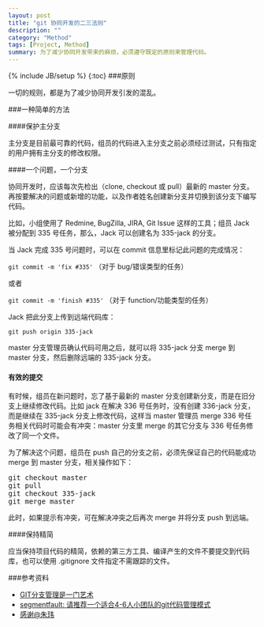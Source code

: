 ```yaml
---
layout: post
title: "git 协同开发的二三法则"
description: ""
category: "Method"
tags: [Project, Method]
summary: 为了减少协同开发带来的麻烦，必须遵守既定的原则来管理代码。
---
```

{% include JB/setup %}
{:toc}
###原则

一切的规则，都是为了减少协同开发引发的混乱。


###一种简单的方法

####保护主分支

主分支是目前最可靠的代码，组员的代码进入主分支之前必须经过测试，只有指定的用户拥有主分支的修改权限。

####一个问题，一个分支

协同开发时，应该每次先检出（clone, checkout 或 pull）最新的 master 分支。再按要解决的问题或新增的功能，以及作者姓名创建新分支并切换到该分支下编写代码。

比如，小组使用了 Redmine, BugZilla, JIRA, Git Issue 这样的工具；组员 Jack 被分配到 335 号任务，那么，Jack 可以创建名为 335-jack 的分支。

当 Jack 完成 335 号问题时，可以在 commit 信息里标记此问题的完成情况：

`git commit -m 'fix #335'` （对于 bug/错误类型的任务）

或者

`git commit -m 'finish #335'` （对于 function/功能类型的任务）

Jack 把此分支上传到远端代码库：

`git push origin 335-jack`

master 分支管理员确认代码可用之后，就可以将 335-jack 分支 merge 到 master 分支，然后删除远端的 335-jack 分支。

#### 有效的提交

有时候，组员在新问题时，忘了基于最新的 master 分支创建新分支，而是在旧分支上继续修改代码。比如 jack 在解决 336 号任务时，没有创建 336-jack 分支，而是继续在 335-jack 分支上修改代码，这样当 master 管理员 merge 336 号任务相关代码时可能会有冲突：master 分支里 merge 的其它分支与 336 号任务修改了同一个文件。

为了解决这个问题，组员在 push 自己的分支之前，必须先保证自己的代码能成功 merge 到 master 分支，相关操作如下：

<pre>
git checkout master
git pull
git checkout 335-jack
git merge master
</pre>

此时，如果提示有冲突，可在解决冲突之后再次 merge 并将分支 push 到远端。

####保持精简

应当保持项目代码的精简，依赖的第三方工具、编译产生的文件不要提交到代码库，也可以使用 .gitignore 文件指定不需跟踪的文件。

###参考资料

* [GIT分支管理是一门艺术](http://roclinux.cn/?p=2129)
* [segmentfault: 请推荐一个适合4-6人小团队的git代码管理模式](http://segmentfault.com/q/1010000000349610)
* [感谢@朱玮](http://blog.zuuii.com/)

